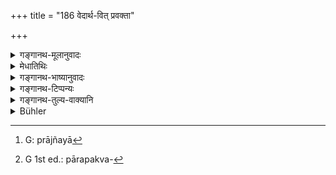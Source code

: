 +++
title = "186 वेदार्थ-वित् प्रवक्ता"

+++

<details><summary>गङ्गानथ-मूलानुवादः</summary>

He who understands the meaning of the Veda, he who expounds it, the Student, the giver of a thousand, the centenarian;—these Brāhmaṇas should be known as “Sanctifiers of Company.”—(186)
</details>

<details><summary>मेधातिथिः</summary>

**वेदस्यार्थं** जानाति ।

- <u>ननु</u> च षडङ्गविद् उक्त एव ।

- <u>सत्यम्</u> । अङ्गैर् विना स्वयम् अप्य् ऊहति प्रज्ञया[^३१७] यः स इह **वेदार्थविद्** अभिप्रेतः । अथ वा तस्यैवायम् अनुवादः पुनः पुनः क्रियते । न वेदार्थज्ञानेन विना सत्य् अप्य् अन्यगुणयोगे श्राद्धार्हाः । 


[^३१७]:
     G: prājñayā

- **प्रवक्ता** व्याख्याता वेदार्थस्यैव । **ब्रह्मचारी** । **सहस्रदः** । अविशेषोपादानेन गवां सहस्रं यो दत्तवान् । इदं च युक्तम् । सहस्रशब्दस्य बहुनामत्वात्, बहु यो ददाति, उदारो वेत्य् अर्थः । न हि गवां संख्येयत्वे प्रमाणम् अस्ति । वेदे ऽप्य् उक्तम् "गावो वै यज्ञस्य मातरः" इति । अविशेषचोदनायां गावः प्रतीयन्ते । **शतायुर्** वृद्धवयाः । स हि परिपक्वकषायतया[^३१८] पावनत्वम् अश्नुते । शतम् आयुर् अस्येति **शतायुः** । वर्षाणि संख्येयानि, प्रसिद्धेः । अथ वा शतशब्दो बह्वर्थः, बह्वायुः । वृद्धवयस्त्वं चात्राभिप्रेतम् । उक्तं तु गौतमीये- "युवभ्यो दानं प्रथमम् एके पितृवत्" इति (ग्ध् १५.१०–११) । एवमर्थम् एव च ब्रह्मचारिग्रहणम् इह व्याचक्षते । स हि पूर्ववया भवति ॥ ३.१७६ ॥


[^३१८]:
     G 1st ed.: pārapakva-
</details>

<details><summary>गङ्गानथ-भाष्यानुवादः</summary>

‘*He who understands the meaning of the Veda*.’

“The *knower of the ‘six-limbed science*’ has already been mentioned.”

True; but the man meant here is one who himself, even without the help of the Subsidiary Sciences, finds out the meaning of the Veda, by his own intelligence. Or, the same person spoken of before may be taken as referred to again and again; the meaning being that in the absence of the knowledge of the meaning of the Veda, people are not deserving of being fed at *Śrāddhas*, even though they may have other qualifications.

‘*One who expounds it*’—*i.e*., the meaning of the Veda.

‘*The, Student*.’

‘*The giver of a thousand*;’—in the absence of mention of any particular thing, this should be taken to mean ‘*one who has given away* a
*thousand cows*.’ But the right view appears to be that the term,
‘*thousand*,’ standing for *much*, the person meant is one who gives much, *i.e*., the extremely generous person; specially, as there is nothing definite to indicate that the number refers to *cows*. But the Veda having asserted that^(‘)cows are the mothers of sacrifice,’—where no particular thing is mentioned—*cows* should be understood to be meant.

‘*The centenarian*’—*i.e*., one who is of advanced age; such a person, having all his impurities cleared off, acquires the sanctifying character. The ‘*centenarian*’ is one whose life extends over a hundred years; the number being taken, on the basis of usage, as referring *to years*. Or, the term ‘hundred’ may be taken as standing for *many*, so that the word means ‘long-lived,’ ‘of advanced age.’

Gautama (15.10-11) has declared that ‘gifts should first be made to young men;—others say it is like the Father;’ and people have taken the term ‘*Student*’ of the present verse as conveying this same idea; the student being the person of ‘early age.’—(186)
</details>

<details><summary>गङ्गानथ-टिप्पन्यः</summary>

This verse is quoted in *Madanapārijāta* (p. 557), which explains ‘*pravaktā*’ as ‘the expounder of the meaning of the Veda’;—and ‘*Sahasradaḥ*’ as ‘one who gives a thousand *cows*’ (quoting Medhātithi as the propounder of this explanation),—and ‘*śatāyuḥ*’ as ‘one who has completed a full hundred years’.

‘*Brahmacāri*’ is explained by Nandana as ‘the chaste man’.
</details>

<details><summary>गङ्गानथ-तुल्य-वाक्यानि</summary>

**(verses 3.184-186)  
**

See Comparative notes for [Verse 3.184].
</details>

<details><summary>Bühler</summary>

186	One who knows the meaning of the Veda, and he who expounds it, a student, one who has given a thousand (cows), and a centenarian must be considered as Brahmanas who sanctify a company.
</details>
